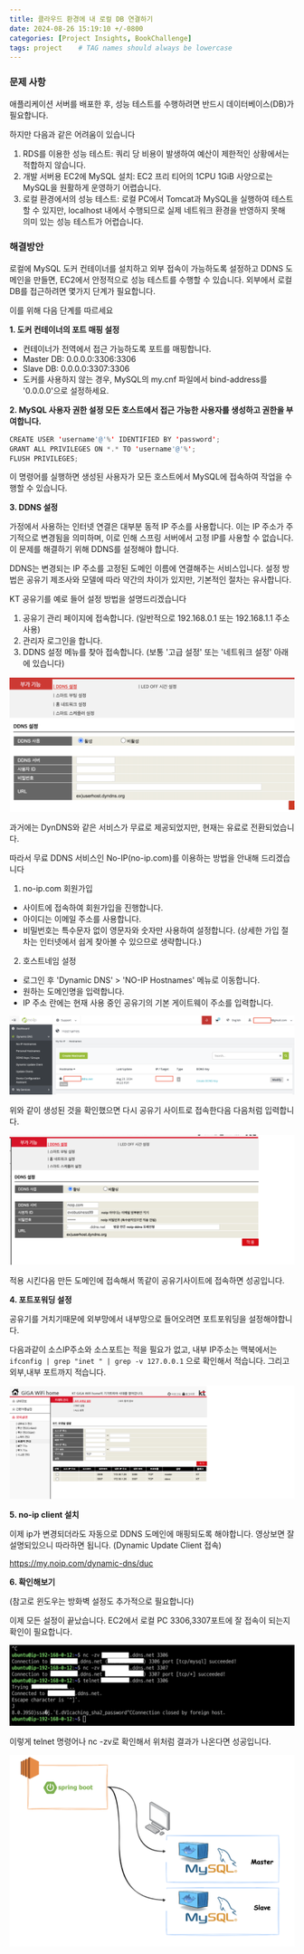 ```yaml
---
title: 클라우드 환경에 내 로컬 DB 연결하기
date: 2024-08-26 15:19:10 +/-0800
categories: [Project Insights, BookChallenge]
tags: project    # TAG names should always be lowercase
---
```


### 문제 사항

애플리케이션 서버를 배포한 후, 성능 테스트를 수행하려면 반드시 데이터베이스(DB)가 필요합니다.

하지만 다음과 같은 어려움이 있습니다

1. RDS를 이용한 성능 테스트: 쿼리 당 비용이 발생하여 예산이 제한적인 상황에서는 적합하지 않습니다.
2. 개발 서버용 EC2에 MySQL 설치: EC2 프리 티어의 1CPU 1GiB 사양으로는 MySQL을 원활하게 운영하기 어렵습니다.
3. 로컬 환경에서의 성능 테스트: 로컬 PC에서 Tomcat과 MySQL을 실행하여 테스트할 수 있지만, localhost 내에서 수행되므로 실제 네트워크 환경을 반영하지 못해 의미 있는 성능 테스트가 어렵습니다.

### 해결방안

로컬에 MySQL 도커 컨테이너를 설치하고 외부 접속이 가능하도록 설정하고 DDNS 도메인을 만들면, EC2에서 안정적으로 성능 테스트를 수행할 수 있습니다. 
외부에서 로컬 DB를 접근하려면 몇가지 단계가 필요합니다.

이를 위해 다음 단계를 따르세요

<b>1. 도커 컨테이너의 포트 매핑 설정</b>

- 컨테이너가 전역에서 접근 가능하도록 포트를 매핑합니다.
- Master DB: 0.0.0.0:3306:3306
- Slave DB: 0.0.0.0:3307:3306
- 도커를 사용하지 않는 경우, MySQL의 my.cnf 파일에서 bind-address를 '0.0.0.0'으로 설정하세요.

<b>2. MySQL 사용자 권한 설정 모든 호스트에서 접근 가능한 사용자를 생성하고 권한을 부여합니다.</b>

```java
CREATE USER 'username'@'%' IDENTIFIED BY 'password';
GRANT ALL PRIVILEGES ON *.* TO 'username'@'%';
FLUSH PRIVILEGES;
```

이 명령어를 실행하면 생성된 사용자가 모든 호스트에서 MySQL에 접속하여 작업을 수행할 수 있습니다.

<b>3. DDNS 설정</b>

가정에서 사용하는 인터넷 연결은 대부분 동적 IP 주소를 사용합니다. 이는 IP 주소가 주기적으로 변경됨을 의미하며, 이로 인해 스프링 서버에서 고정 IP를 사용할 수 없습니다. 이 문제를 해결하기 위해 DDNS를 설정해야 합니다.

DDNS는 변경되는 IP 주소를 고정된 도메인 이름에 연결해주는 서비스입니다. 설정 방법은 공유기 제조사와 모델에 따라 약간의 차이가 있지만, 기본적인 절차는 유사합니다.

KT 공유기를 예로 들어 설정 방법을 설명드리겠습니다

1. 공유기 관리 페이지에 접속합니다. (일반적으로 192.168.0.1 또는 192.168.1.1 주소 사용)
2. 관리자 로그인을 합니다.
3. DDNS 설정 메뉴를 찾아 접속합니다. (보통 '고급 설정' 또는 '네트워크 설정' 아래에 있습니다)

![](/assets/img/local-test-db/image.png)

과거에는 DynDNS와 같은 서비스가 무료로 제공되었지만, 현재는 유료로 전환되었습니다.

따라서 무료 DDNS 서비스인 No-IP(no-ip.com)를 이용하는 방법을 안내해 드리겠습니다

1) no-ip.com 회원가입

- 사이트에 접속하여 회원가입을 진행합니다.
- 아이디는 이메일 주소를 사용합니다.
- 비밀번호는 특수문자 없이 영문자와 숫자만 사용하여 설정합니다. (상세한 가입 절차는 인터넷에서 쉽게 찾아볼 수 있으므로 생략합니다.)

2) 호스트네임 설정

- 로그인 후 'Dynamic DNS' > 'NO-IP Hostnames' 메뉴로 이동합니다.
- 원하는 도메인명을 입력합니다.
- IP 주소 란에는 현재 사용 중인 공유기의 기본 게이트웨이 주소를 입력합니다.

![](/assets/img/local-test-db/image%20copy.png)

위와 같이 생성된 것을 확인했으면 다시 공유기 사이트로 접속한다음 다음처럼 입력합니다.

![](/assets/img/local-test-db/image%20copy%202.png)

적용 시킨다음 만든 도메인에 접속해서 똑같이 공유기사이트에 접속하면 성공입니다.

<b>4. 포트포워딩 설정</b>

공유기를 거치기때문에 외부망에서 내부망으로 들어오려면 포트포워딩을 설정해야합니다.

다음과같이 소스IP주소와 소스포트는 적을 필요가 없고, 내부 IP주소는 맥북에서는 `ifconfig | grep "inet " | grep -v 127.0.0.1` 으로 확인해서 적습니다. 그리고 외부,내부 포트까지 적습니다.

![](/assets/img/local-test-db/image%20copy%203.png)

<b>5. no-ip client 설치</b>

이제 ip가 변경되더라도 자동으로 DDNS 도메인에 매핑되도록 해야합니다.
영상보면 잘 설명되있으니 따라하면 됩니다. (Dynamic Update Client 접속)

https://my.noip.com/dynamic-dns/duc

<b>6. 확인해보기</b>

(참고로 윈도우는 방화벽 설정도 추가적으로 필요합니다)

이제 모든 설정이 끝났습니다. EC2에서 로컬 PC 3306,3307포트에 잘 접속이 되는지 확인이 필요합니다.

![](/assets/img/local-test-db/image%20copy%204.png)

이렇게 telnet 명령어나 nc -zv로 확인해서 위처럼 결과가 나온다면 성공입니다.

![](/assets/img/local-test-db/image%20copy%205.png)
